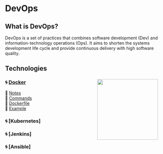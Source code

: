 # DevOps

## What is DevOps?

DevOps is a set of practices that combines software development (Dev) and information-technology operations (Ops). It aims to shorten the systems development life cycle and provide continuous delivery with high software quality.

## Technologies

### 🌀 [Docker](https://github.com/npetrelli/DevOps/blob/master/Docker/README.md)<img src="https://user-images.githubusercontent.com/56039676/209430955-69ee4e14-8f09-46c9-ac7d-25ef2bd8c80b.png" width="200" height="200" align="right" >

🔱 [Notes](https://github.com/npetrelli/DevOps/blob/master/Docker/Notes/README.md) </br>
🔱 [Commands](https://github.com/npetrelli/DevOps/tree/master/Docker/Commands/README.md) </br>
🔱 [Dockerfile](https://github.com/npetrelli/DevOps/blob/master/Docker/Dockerfile/README.md) </br>
🔱 [Example](https://github.com/npetrelli/DevOps/blob/master/Docker/Example/README.md) </br>

### 🌀 [Kubernetes]

### 🌀 [Jenkins]

### 🌀 [Ansible]